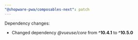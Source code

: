 ```yaml
---
"@shopware-pwa/composables-next": patch
---
```


Dependency changes:

- Changed dependency _@vueuse/core_ from **^10.4.1** to **^10.5.0**
